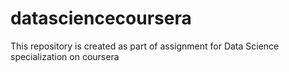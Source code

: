# datasciencecoursera
This repository is created as part of assignment for Data Science specialization on coursera
